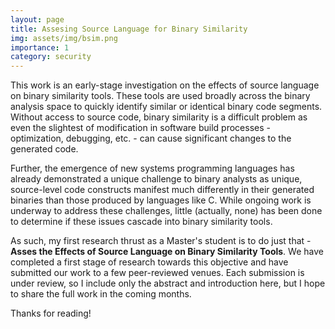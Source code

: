 ```yaml
---
layout: page
title: Assesing Source Language for Binary Similarity
img: assets/img/bsim.png
importance: 1
category: security
---
```


This work is an early-stage investigation on the effects of source language on binary similarity tools. These tools are used broadly across the binary analysis space to quickly identify similar or identical binary code segments. Without access to source code, binary similarity is a difficult problem as even the slightest of modification in software build processes - optimization, debugging, etc. - can cause significant changes to the generated code. 

Further, the emergence of new systems programming languages has already demonstrated a unique challenge to binary analysts as unique, source-level code constructs manifest much differently in their generated binaries than those produced by languages like C. While ongoing work is underway to address these challenges, little (actually, none) has been done to determine if these issues cascade into binary similarity tools. 

As such, my first research thrust as a Master's student is to do just that - **Asses the Effects of Source Language on Binary Similarity Tools**. We have completed a first stage of research towards this objective and have submitted our work to a few peer-reviewed venues. Each submission is under review, so I include only the abstract and introduction here, but I hope to share the full work in the coming months. 

Thanks for reading! 

<object data="/assets/files/binary-sim-lang-abstract.pdf" type="application/pdf" width="100%" height="900"></object>
